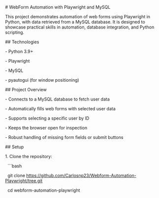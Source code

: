 \# WebForm Automation with Playwright and MySQL


This project demonstrates automation of web forms using Playwright in Python, with data retrieved from a MySQL database. It is designed to showcase practical skills in automation, database integration, and Python scripting.



\## Technologies

\- Python 3.9+

\- Playwright

\- MySQL

\- pyautogui (for window positioning)



\## Project Overview

\- Connects to a MySQL database to fetch user data

\- Automatically fills web forms with selected user data

\- Supports selecting a specific user by ID

\- Keeps the browser open for inspection

\- Robust handling of missing form fields or submit buttons



\## Setup

1\. Clone the repository:

&nbsp;  ```bash

&nbsp;  git clone https://github.com/Carlosnp23/Webform-Automation-Playwright/tree.git


&nbsp;  cd webform-automation-playwright



